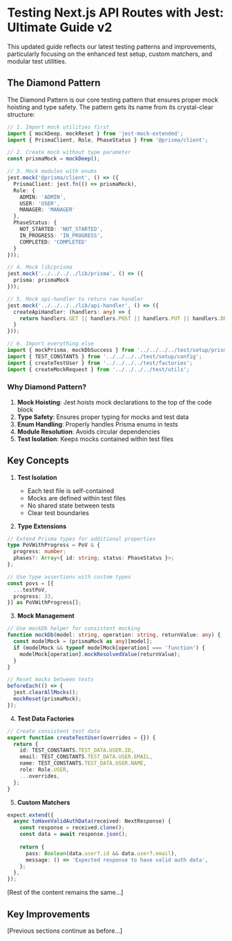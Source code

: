 # Testing Next.js API Routes with Jest: Ultimate Guide v2

This updated guide reflects our latest testing patterns and improvements, particularly focusing on the enhanced test setup, custom matchers, and modular test utilities.

## The Diamond Pattern

The Diamond Pattern is our core testing pattern that ensures proper mock hoisting and type safety. The pattern gets its name from its crystal-clear structure:

```typescript
// 1. Import mock utilities first
import { mockDeep, mockReset } from 'jest-mock-extended';
import { PrismaClient, Role, PhaseStatus } from '@prisma/client';

// 2. Create mock without type parameter
const prismaMock = mockDeep();

// 3. Mock modules with enums
jest.mock('@prisma/client', () => ({
  PrismaClient: jest.fn(() => prismaMock),
  Role: { 
    ADMIN: 'ADMIN',
    USER: 'USER',
    MANAGER: 'MANAGER'
  },
  PhaseStatus: {
    NOT_STARTED: 'NOT_STARTED',
    IN_PROGRESS: 'IN_PROGRESS',
    COMPLETED: 'COMPLETED'
  }
}));

// 4. Mock lib/prisma
jest.mock('../../../../lib/prisma', () => ({
  prisma: prismaMock
}));

// 5. Mock api-handler to return raw handler
jest.mock('../../../../lib/api-handler', () => ({
  createApiHandler: (handlers: any) => {
    return handlers.GET || handlers.POST || handlers.PUT || handlers.DELETE;
  }
}));

// 6. Import everything else
import { mockPrisma, mockDbSuccess } from '../../../../test/setup/prisma';
import { TEST_CONSTANTS } from '../../../../test/setup/config';
import { createTestUser } from '../../../../test/factories';
import { createMockRequest } from '../../../../test/utils';
```

### Why Diamond Pattern?

1. **Mock Hoisting**: Jest hoists mock declarations to the top of the code block
2. **Type Safety**: Ensures proper typing for mocks and test data
3. **Enum Handling**: Properly handles Prisma enums in tests
4. **Module Resolution**: Avoids circular dependencies
5. **Test Isolation**: Keeps mocks contained within test files

## Key Concepts

1. **Test Isolation**
   - Each test file is self-contained
   - Mocks are defined within test files
   - No shared state between tests
   - Clear test boundaries

2. **Type Extensions**
```typescript
// Extend Prisma types for additional properties
type PoVWithProgress = PoV & {
  progress: number;
  phases?: Array<{ id: string; status: PhaseStatus }>;
};

// Use type assertions with custom types
const povs = [{
  ...testPoV,
  progress: 33,
}] as PoVWithProgress[];
```

3. **Mock Management**
```typescript
// Use mockDb helper for consistent mocking
function mockDb(model: string, operation: string, returnValue: any) {
  const modelMock = (prismaMock as any)[model];
  if (modelMock && typeof modelMock[operation] === 'function') {
    modelMock[operation].mockResolvedValue(returnValue);
  }
}

// Reset mocks between tests
beforeEach(() => {
  jest.clearAllMocks();
  mockReset(prismaMock);
});
```

4. **Test Data Factories**
```typescript
// Create consistent test data
export function createTestUser(overrides = {}) {
  return {
    id: TEST_CONSTANTS.TEST_DATA.USER.ID,
    email: TEST_CONSTANTS.TEST_DATA.USER.EMAIL,
    name: TEST_CONSTANTS.TEST_DATA.USER.NAME,
    role: Role.USER,
    ...overrides,
  };
}
```

5. **Custom Matchers**
```typescript
expect.extend({
  async toHaveValidAuthData(received: NextResponse) {
    const response = received.clone();
    const data = await response.json();
    
    return {
      pass: Boolean(data.user?.id && data.user?.email),
      message: () => 'Expected response to have valid auth data',
    };
  },
});
```

[Rest of the content remains the same...]

## Key Improvements

[Previous sections continue as before...]
